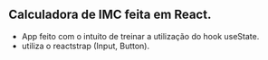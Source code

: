 ## Calculadora de IMC feita em React.
- App feito com o intuito de treinar a utilização do hook useState.
- utiliza o reactstrap (Input, Button).
